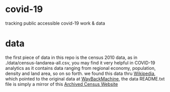 # covid-19
tracking public accessible covid-19 work &amp; data

# data
the first piece of data in this repo is the census 2010 data, as in ./data/census-landarea-all.csv, you may find it very helpful in COVID-19 analytics as it contains data ranging from regional economy, population, density and land area, so on so forth. we found this data thru [Wikipedia](https://en.wikipedia.org/wiki/County_statistics_of_the_United_States), which pointed to the original data at [WayBackMachine](https://web.archive.org/web/20130930014430/http://quickfacts.census.gov/qfd/download/DataSet.txt), the data README.txt file is simply a mirror of this [Archived Census Website](https://web.archive.org/web/20150807220054/http://quickfacts.census.gov/qfd/download_data.html)

